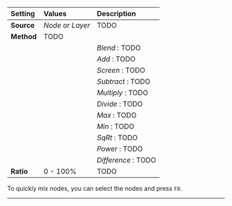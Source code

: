 | Setting    | Values          | Description         |
| :--------- | :-------------- | :------------------ |
| **Source** | *Node or Layer* | TODO                |
| **Method** | TODO            |
|            |                 | *Blend*  : TODO     |
|            |                 | *Add*  : TODO       |
|            |                 | *Screen*  : TODO    |
|            |                 | *Subtract* : TODO   |
|            |                 | *Multiply* : TODO   |
|            |                 | *Divide* : TODO     |
|            |                 | *Max*  : TODO       |
|            |                 | *Min* : TODO        |
|            |                 | *SqRt* : TODO       |
|            |                 | *Power* : TODO      |
|            |                 | *Difference* : TODO |
| **Ratio**  | 0 - 100%        | TODO                |



To quickly mix nodes, you can select the nodes and press `F8`.

***

<!--examples-->

